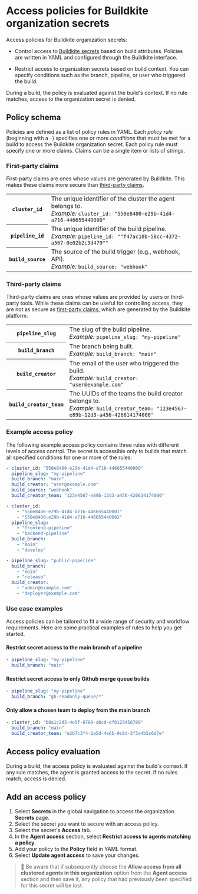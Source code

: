 # Access policies for Buildkite organization secrets

Access policies for Buildkite organization secrets:

- Control access to [Buildkite secrets](/docs/pipelines/security/secrets/buildkite-secrets) based on build attributes. Policies are written in YAML and configured through the Buildkite interface.

- Restrict access to organization secrets based on build context. You can specify conditions such as the branch, pipeline, or user who triggered the build.

During a build, the policy is evaluated against the build's context. If no rule matches, access to the organization secret is denied.

## Policy schema

Policies are defined as a list of policy rules in YAML. Each _policy rule_ (beginning with a `-`) specifies one or more _conditions_ that must be met for a build to access the Buildkite organization secret. Each policy rule must specify one or more claims. Claims can be a single item or lists of strings.

### First-party claims

First-party claims are ones whose values are generated by Buildkite. This makes these claims more secure than [third-party claims](#policy-schema-third-party-claims).

<table>
  <tbody>
    <tr>
      <th><code>cluster_id</code></th>
      <td>The unique identifier of the cluster the agent belongs to.<br>
        <span class="Docs__api-param-eg"><em>Example:</em> <code>cluster_id: "550e8400-e29b-41d4-a716-446655440000"</code></span>
      </td>
    </tr>
    <tr>
      <th><code>pipeline_id</code></th>
      <td>The unique identifier of the build pipeline.<br>
        <span class="Docs__api-param-eg"><em>Example:</em> <code>pipeline_id: ""f47ac10b-58cc-4372-a567-0e02b2c3d479""</code></span>
      </td>
    </tr>
    <tr>
      <th><code>build_source</code></th>
      <td>The source of the build trigger (e.g., webhook, API).<br>
        <span class="Docs__api-param-eg"><em>Example:</em> <code>build_source: "webhook"</code></span>
      </td>
    </tr>
  </tbody>
</table>

### Third-party claims

Third-party claims are ones whose values are provided by users or third-party tools. While these claims can be useful for controlling access, they are not as secure as [first-party claims](#policy-schema-first-party-claims), which are generated by the Buildkite platform.

<table>
  <tbody>
    <tr>
      <th><code>pipeline_slug</code></th>
      <td>The slug of the build pipeline.<br>
        <span class="Docs__api-param-eg"><em>Example:</em> <code>pipeline_slug: "my-pipeline"</code></span>
      </td>
    </tr>
    <tr>
      <th><code>build_branch</code></th>
      <td>The branch being built.<br>
        <span class="Docs__api-param-eg"><em>Example:</em> <code>build_branch: "main"</code></span>
      </td>
    </tr>
    <tr>
      <th><code>build_creator</code></th>
      <td>The email of the user who triggered the build.<br>
        <span class="Docs__api-param-eg"><em>Example:</em> <code>build_creator: "user@example.com"</code></span>
      </td>
    </tr>
    <tr>
      <th><code>build_creator_team</code></th>
      <td>The UUIDs of the teams the build creator belongs to.<br>
        <span class="Docs__api-param-eg"><em>Example:</em> <code>build_creator_team: "123e4567-e89b-12d3-a456-426614174000"</code></span>
      </td>
    </tr>
  </tbody>
</table>

### Example access policy

The following example access policy contains three rules with different levels of access control. The secret is accessible only to builds that match all specified conditions for one or more of the rules.

```yaml
- cluster_id: "550e8400-e29b-41d4-a716-446655440000"
  pipeline_slug: "my-pipeline"
  build_branch: "main"
  build_creator: "user@example.com"
  build_source: "webhook"
  build_creator_team: "123e4567-e89b-12d3-a456-426614174000"

- cluster_id:
    - "550e8400-e29b-41d4-a716-446655440001"
    - "550e8400-e29b-41d4-a716-446655440002"
  pipeline_slug:
    - "frontend-pipeline"
    - "backend-pipeline"
  build_branch:
    - "main"
    - "develop"

- pipeline_slug: "public-pipeline"
  build_branch:
    - "main"
    - "release"
  build_creator:
    - "admin@example.com"
    - "deployer@example.com"
```

### Use case examples

Access policies can be tailored to fit a wide range of security and workflow requirements. Here are some practical examples of rules to help you get started.

#### Restrict secret access to the main branch of a pipeline

```yaml
- pipeline_slug: "my-pipeline"
  build_branch: "main"
```

#### Restrict secret access to only Github merge queue builds

```yaml
- pipeline_slug: "my-pipeline"
  build_branch: "gh-readonly-queue/*"
```

#### Only allow a chosen team to deploy from the main branch

```yaml
- cluster_id: "b8a1c2d3-4e5f-6789-abcd-ef0123456789"
  build_branch: "main"
  build_creator_team: "e2b7c3f4-1a5d-4e6b-9c8d-2f3a4b5c6d7e"
```

## Access policy evaluation

During a build, the access policy is evaluated against the build's context. If any rule matches, the agent is granted access to the secret. If no rules match, access is denied.

## Add an access policy

1. Select **Secrets** in the global navigation to access the organization **Secrets** page.
1. Select the secret you want to secure with an access policy.
1. Select the secret's **Access** tab.
1. In the **Agent access** section, select **Restrict access to agents matching a policy**.
1. Add your policy to the **Policy** field in YAML format.
1. Select **Update agent access** to save your changes.

> 🚧
> Be aware that if subsequently choose the **Allow access from all clustered agents in this organization** option from the **Agent access** section and then save it, any policy that had previously been specified for this secret will be lost.
